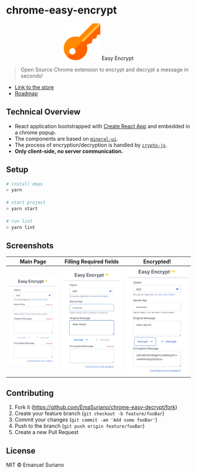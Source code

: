 # chrome-easy-encrypt

<div align="center">
    <img alt="Easy-decrypt-logo" src="./public/key.png" height="100px" />
    Easy Encrypt
</div>

> Open Source Chrome extension to encrypt and decrypt a message in seconds!

- [Link to the store](https://chrome.google.com/webstore/detail/pdpinaffkgjneengfdgoohjipndeopcn)
- [Roadmap](./ROADMAP.md)

## Technical Overview

- React application bootstrapped with [Create React App](https://github.com/facebookincubator/create-react-app) and embedded in a chrome popup.
- The components are based on [`mineral-ui`](http://mineral-ui.com/).
- The process of encryption/decryption is handled by [`crypto-js`](https://github.com/brix/crypto-js).
- **Only client-side, no server communication.**

## Setup

```bash
# install deps
> yarn

# start project
> yarn start

# run lint
> yarn lint
```

## Screenshots

|        Main Page        | Filling Required fields |       Encrypted!        |
| :---------------------: | :---------------------: | :---------------------: |
| ![](./screenshot/1.png) | ![](./screenshot/2.png) | ![](./screenshot/3.png) |

## Contributing

1. Fork it (<https://github.com/EmaSuriano/chrome-easy-decrypt/fork>)
2. Create your feature branch (`git checkout -b feature/fooBar`)
3. Commit your changes (`git commit -am 'Add some fooBar'`)
4. Push to the branch (`git push origin feature/fooBar`)
5. Create a new Pull Request

## License

MIT © Emanuel Suriano
